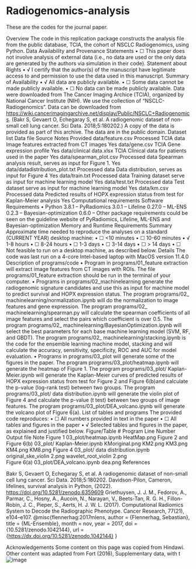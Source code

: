 # Radiogenomics-analysis
These are the codes for the journal paper.

Overview
The code in this replication package constructs the analysis file from the public database, TCIA, the cohort of NSCLC Radiogenomics, using Python.
Data Availability and Provenance Statements
•	☐ This paper does not involve analysis of external data (i.e., no data are used or the only data are generated by the authors via simulation in their code).
Statement about Rights
•	√ I certify that the author(s) of the manuscript have legitimate access to and permission to use the data used in this manuscript.
Summary of Availability
•	√ All data are publicly available.
•	☐ Some data cannot be made publicly available.
•	☐ No data can be made publicly available.
Data were downloaded from The Cancer Imaging Archice (TCIA), organized by National Cancer Institute (NIH). We use the collection of “NSCLC-Radiogenomics”. Data can be downloaded from https://wiki.cancerimagingarchive.net/display/Public/NSCLC+Radiogenomics. (Bakr S, Gevaert O, Echegaray S, et al. A radiogenomic dataset of non-small cell lung cancer. Sci Data. 2018;5:180202.)
A copy of the data is provided as part of this archive. The data are in the public domain.
Dataset list
Data file	Source	Notes	Provided
data/feature.csv	Processed TCIA data	Image features extracted from CT images	Yes
data/gene.csv	TCIA	Gene expression profile	Yes
data/clinical data.xlsx	TCIA	Clinical data for patients used in the paper	Yes
data/spearman_plot.csv	Processed data	Spearman analysis result, serves as input for Figure 1.	Yes
data/datadistribution_plot.txt	Processed data	Data distribution, serves as input for Figure 4	Yes
data/train.txt	Processed data	Training dataset serve as input for machine learning model	Yes
data/test.txt	Processed data	Test dataset serve as input for machine learning model	Yes
data/km.csv	Processed data	Predicted results of HOPX expression status from test for Kaplan-Meier analysis	Yes
Computational requirements
Software Requirements
•	Python 3.8.1
–	PyRadiomics 3.0.1
–	Lifeline 0.27.0
–	ML-ENS 0.2.3
–	Bayesian-optimization 0.6.0
–	Other package requirements could be seen on the guideline website of PyRadiomics, Lifeline, ML-ENS and Bayesian-optimization
Memory and Runtime Requirements
Summary
Approximate time needed to reproduce the analyses on a standard (CURRENT YEAR) desktop machine:
•	☐ <10 minutes
•	☐ 10-60 minutes
•	√  1-8 hours
•	☐ 8-24 hours
•	☐ 1-3 days
•	☐ 3-14 days
•	☐ > 14 days
•	☐ Not feasible to run on a desktop machine, as described below.
Details
The code was last run on a 4-core Intel-based laptop with MacOS version 11.4.0
Description of programs/code
•	Program in programs/01_feature extraction will extract image features from CT images with ROIs. The file programs/01_feature extraction should be run in the terminal of your computer.
•	Programs in programs/02_machinelearning generate the radiogenomic signature candidates and use this as input for machine model to predict survival and HOPX expression status. The program programs/02_ machinelearning/normalization.ipynb will do the normalization to image features and gene expression. The program programs/02_ machinelearning/spearman.py will calculate the spearman coefficients of all image features and select the pairs which coefficient is over 0.5. The program programs/02_ machinelearning/BayesianOptimization.ipynb will select the best parameters for each base machine learning model (SVM, RF, and GBDT). The program programs/02_ machinelearning/stacking.ipynb is the code for the ensemble learning machine model, stacking and will calculate the accuracy, sensitivity, specificity, ROC and AUC for model evaluation. 
•	Programs in programs/03_plot will generate some of the figures in the paper. The program programs/03_plot/heatmap.ipynb will generate the heatmap of Figure 1. The program programs/03_plot/ Kaplan-Meier.ipynb will generate the Kaplan-Meier curves of predicted results of HOPX expression status from test for Figure 2 and Figure 6(b)and calculate the p-value (log-rank test) between two groups. The program programs/03_plot/ data distribution.ipynb will generate the violin plot of Figure 4 and calculate the p-value (t test) between two groups of image features. The program programs/03_plot/DEA_volcano.ipynb will generate the volcano plot of Figure 6(a).
List of tables and programs
The provided code reproduces:
•	☐ All numbers provided in text in the paper
•	☐ All tables and figures in the paper
•	√  Selected tables and figures in the paper, as explained and justified below.
Figure/Table #	Program	Line Number	Output file	Note
Figure 1	03_plot/heatmap.ipynb		HeatMap.png	
Figure 2 and Figure 6(b)	03_plot/ Kaplan-Meier.ipynb		KMoriginal.png
KM2.png
KM3.png
KM4.png
KM8.png	
Figure 4	03_plot/ data distribution.ipynb		original_ske_violin 2.png
wavelet_root_violin 2.png	
Figure 6(a)	03_plot/DEA_volcano.ipynb		dea.png	
References

Bakr S, Gevaert O, Echegaray S, et al. A radiogenomic dataset of non-small cell lung cancer. Sci Data. 2018;5:180202.
Davidson-Pilon, Cameron, lifelines, survival analysis in Python, (2022). https://doi.org/10.5281/zenodo.6359609
Griethuysen, J. J. M., Fedorov, A., Parmar, C., Hosny, A., Aucoin, N., Narayan, V., Beets-Tan, R. G. H., Fillon-Robin, J. C., Pieper, S., Aerts, H. J. W. L. (2017). Computational Radiomics System to Decode the Radiographic Phenotype. Cancer Research, 77(21), e104–e107. 
@misc{flennerhag:2017mlens,
  author = {Flennerhag, Sebastian},
  title  = {ML-Ensemble},
  month  = nov,
  year   = 2017,
  doi    = {10.5281/zenodo.1042144},
  url    = {https://dx.doi.org/10.5281/zenodo.1042144}
}
 
Acknowledgements
Some content on this page was copied from Hindawi. Other content was adapted from Fort (2016), Supplementary data, with t
![image](https://user-images.githubusercontent.com/75356502/164370151-ce898098-8fa9-4d92-9c90-0576d7d21ec1.png)
